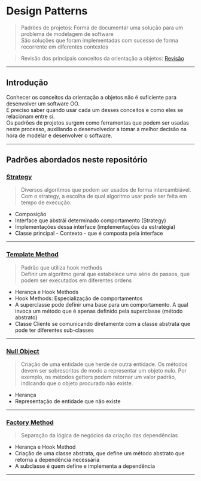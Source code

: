 # Design Patterns 

> Padrões de projetos: Forma de documentar uma solução para um problema de modelagem de software<br>
> São soluções que foram implementadas com sucesso de forma recorrente em diferentes contextos

> Revisão dos principais conceitos da orientação a objetos: [Revisão](/RevisaoPOO.md)


---
## Introdução

Conhecer os conceitos da orientação a objetos não é suficiente para desenvolver um software OO.<br>
É preciso saber quando usar cada um desses conceitos e como eles se relacionam entre si.<br>
Os padrões de projetos surgem como ferramentas que podem ser usadas neste processo, auxiliando o desenvolvedor a tomar
a melhor decisão na hora de modelar e desenvolver o software.


---
## Padrões abordados neste repositório

### [Strategy](/comportamentais/strategy/Strategy.md)

> Diversos algoritmos que podem ser usados de forma intercambiável.
> Com o strategy, a escolha de qual algoritmo usar pode ser feita em tempo de execução.

- Composição
- Interface que abstrái determinado comportamento (Strategy)
- Implementações dessa interface (implementações da estratégia)
- Classe principal - Contexto - que é composta pela interface


---
### [Template Method](/comportamentais/templateMethod/TemplateMethod.md)

> Padrão que utiliza hook methods<br>
> Definir um algoritmo geral que estabelece uma série de passos, que podem ser executados em diferentes ordens<br>

- Herança e Hook Methods
- Hook Methods: Especialização de comportamentos
- A superclasse pode definir uma base para um comportamento. A qual invoca um método que é apenas definido pela superclasse (método abstrato)
- Classe Cliente se comunicando diretamente com a classe abstrata que pode ter diferentes sub-classes


---
### [Null Object](/comportamentais/nullObject/NullObject.md)

> Criação de uma entidade que herde de outra entidade. Os métodos devem ser sobrescritos
> de modo a representar um objeto nulo. Por exemplo, os métodos getters podem retornar um valor padrão,
> indicando que o objeto procurado não existe.

- Herança
- Representação de entidade que não existe


---
### [Factory Method](/criacionais/factoryMethod/FactoryMethod.md)

> Separação da lógica de negócios da criação das dependências<br>

- Herança e Hook Method
- Criação de uma classe abstrata, que define um método abstrato que retorna a dependência necessária
- A subclasse é quem define e implementa a dependência


---
